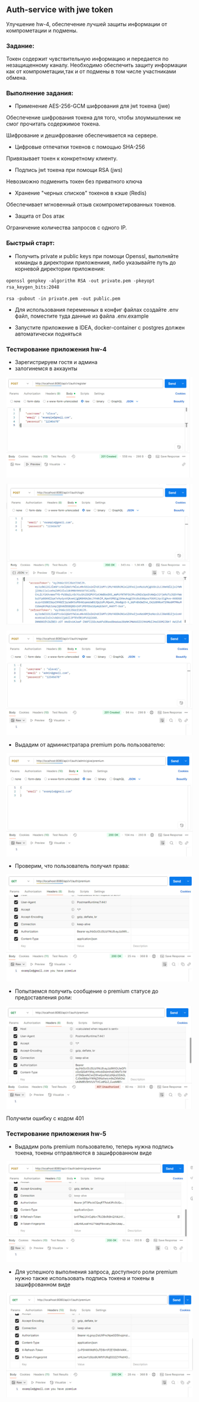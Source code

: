 ## Auth-service with jwe token

Улучшение hw-4, обеспечение лучшей защиты информации от
компрометации и подмены.

### Задание:

Токен содержит чувствительную информацию и передается
по незащищенному каналу. Необходимо обеспечить защиту
информации как от компрометации,так и от подмены
в том числе участниками обмена.

### Выполнение задания:

- Применение AES-256-GCM шифрования для jwt токена (jwe)

Обеспечение шифрования токена для того, чтобы злоумышленик
не смог прочитать содержимое токена.

Шифрование и дешифрование обеспечивается на сервере.

- Цифровые отпечатки токенов с помощью SHA-256

Привязывает токен к конкретному клиенту.

- Подпись jwt токена при помощи RSA (jws)

Невозможно подменить токен без приватного ключа

- Хранение "черных списков" токенов в кэше  (Redis)

Обеспечивает мгновенный отзыв скомпрометированных токенов.

- Защита от Dos атак

Ограничение количества запросов с одного IP.

### Быстрый старт:

- Получить private и public keys при помощи
Openssl, выполняйте команды в директории приложениия,
либо указывайте путь до корневой директории приложения:

``openssl genpkey -algorithm RSA -out private.pem -pkeyopt rsa_keygen_bits:2048``

``rsa -pubout -in private.pem -out public.pem``

- Для использования переменных в конфиг файлах
создайте .env файл, поместите туда данные
из файла  .env.example

- Запустите приложение в IDEA,
docker-container с postgres
должен автоматически подняться

### Тестирование приложения hw-4

- Зарегистрируем гостя и админа
- залогинемся в аккаунты

![Postman](img/img.png)

![Postman](img/img_1.png)

![Postman](img/img_2.png)

- Выдадим от администратара premium роль
пользователю:

![Postman](img/img_3.png)

- Проверим, что пользователь получил права:

![Postman](img/img_4.png)

- Попытаемся получить сообщение
о premium статусе до предоставления
роли:

![Postman](img/img_5.png)

Получили ошибку с кодом 401

### Тестирование приложения hw-5

- Выдадим роль premium пользователю,
теперь нужна подпись токена, токены отправляются
в зашифрованном виде

![Postman](img/img_6.png)

- Для успешного выполнения запроса, доступного роли premium
нужно также использовать подпись токена и токены в зашифрованном
виде

![Postman](img/img_7.png)
